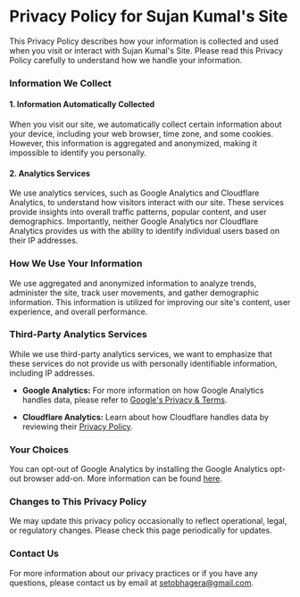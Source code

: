 # Privacy Policy for Sujan Kumal's Site

This Privacy Policy describes how your information is collected and used when you visit or interact with Sujan Kumal's Site. Please read this Privacy Policy carefully to understand how we handle your information.

### Information We Collect

#### 1. Information Automatically Collected
When you visit our site, we automatically collect certain information about your device, including your web browser, time zone, and some cookies. However, this information is aggregated and anonymized, making it impossible to identify you personally.

#### 2. Analytics Services
We use analytics services, such as Google Analytics and Cloudflare Analytics, to understand how visitors interact with our site. These services provide insights into overall traffic patterns, popular content, and user demographics. Importantly, neither Google Analytics nor Cloudflare Analytics provides us with the ability to identify individual users based on their IP addresses.

### How We Use Your Information

We use aggregated and anonymized information to analyze trends, administer the site, track user movements, and gather demographic information. This information is utilized for improving our site's content, user experience, and overall performance.

### Third-Party Analytics Services

While we use third-party analytics services, we want to emphasize that these services do not provide us with personally identifiable information, including IP addresses.

- **Google Analytics:** For more information on how Google Analytics handles data, please refer to [Google's Privacy & Terms](https://policies.google.com/privacy).

- **Cloudflare Analytics:** Learn about how Cloudflare handles data by reviewing their [Privacy Policy](https://www.cloudflare.com/privacypolicy/).

### Your Choices

You can opt-out of Google Analytics by installing the Google Analytics opt-out browser add-on. More information can be found [here](https://tools.google.com/dlpage/gaoptout).

### Changes to This Privacy Policy

We may update this privacy policy occasionally to reflect operational, legal, or regulatory changes. Please check this page periodically for updates.

### Contact Us

For more information about our privacy practices or if you have any questions, please contact us by email at [setobhagera@gmail.com](mailto:setobhagera@gmail.com).
